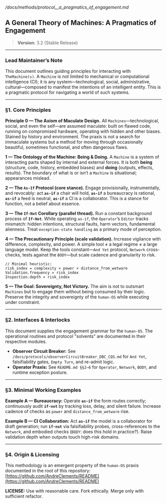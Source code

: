_/docs/methods/protocol__a_pragmatics_of_engagement.md_

## A General Theory of Machines: A Pragmatics of Engagement
> **Version:** 3.2 (Stable Release)

---

### **Lead Maintainer’s Note**

This document outlines guiding principles for interacting with `TheMachine(s)`. A `Machine` is not limited to mechanical or computational intelligence (CI); it is any system—technological, social, administrative, cultural—composed to manifest the intentions of an intelligent entity. This is a pragmatic protocol for navigating a world of such systems.

---

### **§1. Core Principles**

**Principle 0 — The Axiom of Maculate Design.**
All `Machines`—technological, social, and even the self—are assumed maculate: built on flawed code, running on compromised hardware, operating with hidden and other biases. Stained by history and environment. The praxis is not a search for immaculate systems but a method for moving through occasionally beautiful, sometimes functional, and often dangerous flaws.

**1 — The Ontology of the Machine: Being & Doing.**
A `Machine` is a system of interacting parts shaped by internal and external forces. It is both **being** (structure, code, history, embedded biases) and **doing** (outputs, effects, results). The boundary of what is or isn’t a `Machine` is situational; appearances mislead.

**2 — The `As-If` Protocol (core stance).**
Engage provisionally, instrumentally, and revocably: act **`as-if`** a chair will hold, **`as-if`** a bureaucracy is rational, **`as-if`** a feed is neutral, **`as-if`** a CI is a collaborator. This is a stance for function, not a belief about essence.

**3 — The `If-Not` Corollary (parallel thread).**
Run a constant background process of **`If-Not`**. While operating `as-if`, the `Operator`’s `Editor` tracks mismatch: hidden intentions, structural faults, harm vectors, fundamental alienness. Treat `exception-state handling` as a primary mode of perception.

**4 — The Precautionary Principle (scale validation).**
Increase vigilance with difference, complexity, and power. A simple tool ≠ a legal regime ≠ a large language model. Keep the tools constant—`And Yet` protocol, `Network` cross-checks, tests against the `BODY`—but scale cadence and granularity to risk.
```pseudocode
// Minimal heuristic:
risk_index = complexity × power × distance_from_wetware
Validation.frequency ∝ risk_index
Inspection.depth ∝ risk_index
```

**5 — The Goal: Sovereignty, Not Victory.**
The aim is not to outsmart `Machines` but to engage them without being consumed by their logic. Preserve the integrity and sovereignty of the `human-OS` while executing under constraint.

---

### **§2. Interfaces & Interlocks**

This document supplies the engagement grammar for the `human-OS`. The operational routines and protocol "solvents" are documented in their respective modules.

-   **Observer Circuit Breaker:** See `/docs/protocols/observerCircuitBreaker_DBC_CQS.md` for `And Yet`, falsifiability gates, `Empty Turn`, and re-admit logic.
-   **Operator Praxis:** See `README.md §§2–6` for `Operator`, `Network`, `BODY`, and runtime exception posture.

---

### **§3. Minimal Working Examples**

**Example A — Bureaucracy:**
Operate **`as-if`** the form routes correctly; continuously audit **`if-not`** by tracking loss, delay, and silent failure. Increase cadence of checks as `power` and `distance_from_wetware` rise.

**Example B — CI Collaboration:**
Act **`as-if`** the model is a collaborator for draft generation; run **`if-not`** via falsifiability probes, cross-references to the `Network`, and embodied checks (`BODY`: does this hold in practice?). Raise validation depth when outputs touch high-risk domains.

---

### **§4. Origin & Licensing**

This methodology is an emergent property of the `human-OS` praxis documented in the root of this repository:
[https://github.com/AndreClements/README](https://github.com/AndreClements/README)

**LICENSE:** Use with reasonable care. Fork ethically. Merge only with sufficient refactor.
